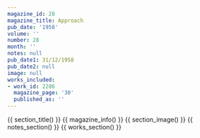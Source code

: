```yaml
---
magazine_id: 28
magazine_title: Approach
pub_date: '1958'
volume: ''
number: 28
month: ''
notes: null
pub_date1: 31/12/1958
pub_date2: null
image: null
works_included:
- work_id: 2286
  magazine_page: '30'
  published_as: ''
---
```


{{ section_title() }}
{{ magazine_info() }}
{{ section_image() }}
{{ notes_section() }}
{{ works_section() }}
